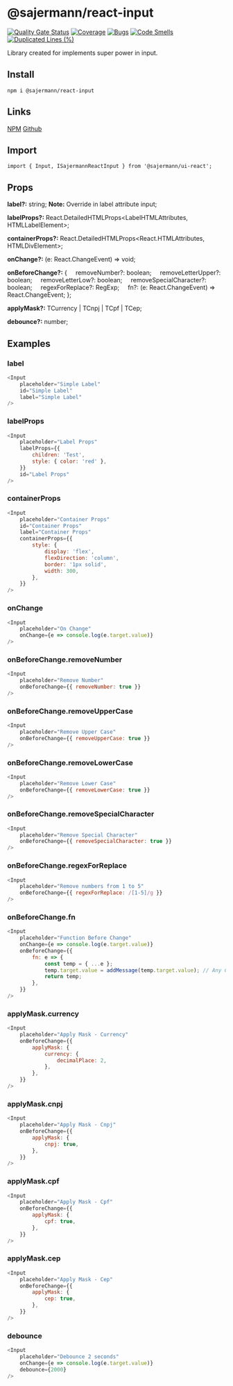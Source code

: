 # @sajermann/react-input

[![Quality Gate Status](https://sonar.sajermann.com/api/project_badges/measure?project=SajermannReactInput&metric=alert_status&token=2ddf3388c5b43c30d19701079f6b123aeeaff568)]() [![Coverage](https://sonar.sajermann.com/api/project_badges/measure?project=SajermannReactInput&metric=coverage&token=2ddf3388c5b43c30d19701079f6b123aeeaff568)]() [![Bugs](https://sonar.sajermann.com/api/project_badges/measure?project=SajermannReactInput&metric=bugs&token=2ddf3388c5b43c30d19701079f6b123aeeaff568)]() [![Code Smells](https://sonar.sajermann.com/api/project_badges/measure?project=SajermannReactInput&metric=code_smells&token=2ddf3388c5b43c30d19701079f6b123aeeaff568)]() [![Duplicated Lines (%)](https://sonar.sajermann.com/api/project_badges/measure?project=SajermannReactInput&metric=duplicated_lines_density&token=2ddf3388c5b43c30d19701079f6b123aeeaff568)]()

Library created for implements super power in input.

## Install

```npm i @sajermann/react-input```

## Links

[NPM](https://www.npmjs.com/package/@sajermann/react-input)
[Github](https://github.com/sajermann/SajermannReactInput)

## Import

```import { Input, ISajermannReactInput } from '@sajermann/ui-react';```

## Props
**label?:** string; **Note:** Override in label attribute input;

**labelProps?:** React.DetailedHTMLProps<LabelHTMLAttributes<HTMLLabelElement>, HTMLLabelElement>;

**containerProps?:** React.DetailedHTMLProps<React.HTMLAttributes<HTMLDivElement>, HTMLDivElement>;

**onChange?:** (e: React.ChangeEvent<HTMLInputElement>) => void;

**onBeforeChange?:** {
&nbsp;&nbsp;&nbsp;&nbsp;removeNumber?: boolean;
&nbsp;&nbsp;&nbsp;&nbsp;removeLetterUpper?: boolean;
&nbsp;&nbsp;&nbsp;&nbsp;removeLetterLow?: boolean;
&nbsp;&nbsp;&nbsp;&nbsp;removeSpecialCharacter?: boolean;
&nbsp;&nbsp;&nbsp;&nbsp;regexForReplace?: RegExp;
&nbsp;&nbsp;&nbsp;&nbsp;fn?: (e: React.ChangeEvent<HTMLInputElement>) => React.ChangeEvent<HTMLInputElement>;
};

**applyMask?:** TCurrency | TCnpj | TCpf | TCep;

**debounce?:** number;

## Examples

### label
```js
<Input
	placeholder="Simple Label"
	id="Simple Label"
	label="Simple Label"
/>
```

### labelProps
```js
<Input
	placeholder="Label Props"
	labelProps={{
		children: 'Test',
		style: { color: 'red' },
	}}
	id="Label Props"
/>
```

### containerProps
```js
<Input
	placeholder="Container Props"
	id="Container Props"
	label="Container Props"
	containerProps={{
		style: {
			display: 'flex',
			flexDirection: 'column',
			border: '1px solid',
			width: 300,
		},
	}}
/>
```

### onChange
```js
<Input
	placeholder="On Change"
	onChange={e => console.log(e.target.value)}
/>
```

### onBeforeChange.removeNumber
```js
<Input
	placeholder="Remove Number"
	onBeforeChange={{ removeNumber: true }}
/>
```

### onBeforeChange.removeUpperCase
```js
<Input
	placeholder="Remove Upper Case"
	onBeforeChange={{ removeUpperCase: true }}
/>
```

### onBeforeChange.removeLowerCase
```js
<Input
	placeholder="Remove Lower Case"
	onBeforeChange={{ removeLowerCase: true }}
/>
```

### onBeforeChange.removeSpecialCharacter
```js
<Input
	placeholder="Remove Special Character"
	onBeforeChange={{ removeSpecialCharacter: true }}
/>
```

### onBeforeChange.regexForReplace
```js
<Input
	placeholder="Remove numbers from 1 to 5"
	onBeforeChange={{ regexForReplace: /[1-5]/g }}
/>
```

### onBeforeChange.fn
```js
<Input
	placeholder="Function Before Change"
	onChange={e => console.log(e.target.value)}
	onBeforeChange={{
		fn: e => {
			const temp = { ...e };
			temp.target.value = addMessage(temp.target.value); // Any Custom Function
			return temp;
		},
	}}
/>
```

### applyMask.currency
```js
<Input
	placeholder="Apply Mask - Currency"
	onBeforeChange={{
		applyMask: {
			currency: {
				decimalPlace: 2,
			},
		},
	}}
/>
```

### applyMask.cnpj
```js
<Input
	placeholder="Apply Mask - Cnpj"
	onBeforeChange={{
		applyMask: {
			cnpj: true,
		},
	}}
/>
```

### applyMask.cpf
```js
<Input
	placeholder="Apply Mask - Cpf"
	onBeforeChange={{
		applyMask: {
			cpf: true,
		},
	}}
/>
```

### applyMask.cep
```js
<Input
	placeholder="Apply Mask - Cep"
	onBeforeChange={{
		applyMask: {
			cep: true,
		},
	}}
/>
```

### debounce
```js
<Input
	placeholder="Debounce 2 seconds"
	onChange={e => console.log(e.target.value)}
	debounce={2000}
/>
```
